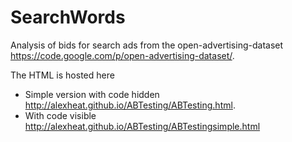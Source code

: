 # SearchWords
Analysis of bids for search ads from the open-advertising-dataset https://code.google.com/p/open-advertising-dataset/.

The HTML is hosted here 
* Simple version with code hidden <http://alexheat.github.io/ABTesting/ABTesting.html>.
* With code visible <http://alexheat.github.io/ABTesting/ABTestingsimple.html>